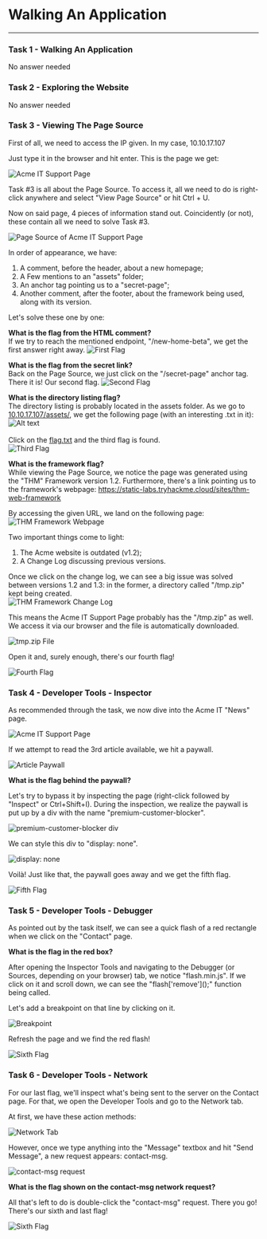 # Walking An Application
---

### Task 1 - Walking An Application
No answer needed

### Task 2 - Exploring the Website
No answer needed

### Task 3 - Viewing The Page Source

First of all, we need to access the IP given.
In my case, 10.10.17.107

Just type it in the browser and hit enter.
This is the page we get:

![Acme IT Support Page](image-1.png)

Task #3 is all about the Page Source.
To access it, all we need to do is right-click anywhere and select "View Page Source" or hit Ctrl + U.

Now on said page, 4 pieces of information stand out. Coincidently (or not), these contain all we need to solve Task #3.

![Page Source of Acme IT Support Page](image-2.png)

In order of appearance, we have:
<ol>
    <li>A comment, before the header, about a new homepage;</li>
    <li>A Few mentions to an "assets" folder;</li>
    <li>An anchor tag pointing us to a "secret-page";</li>
    <li>Another comment, after the footer, about the framework being used, along with its version.</li>
</ol>

Let's solve these one by one:

<b>What is the flag from the HTML comment?</b><br>
If we try to reach the mentioned endpoint, "/new-home-beta", we get the first answer right away.
![First Flag](image-3.png)

<b>What is the flag from the secret link?</b><br> 
Back on the Page Source, we just click on the "/secret-page" anchor tag.
There it is! Our second flag.
![Second Flag](image-4.png)

<b>What is the directory listing flag?</b><br>
The directory listing is probably located in the assets folder.
As we go to <u>10.10.17.107/assets/</u>, we get the following page (with an interesting .txt in it):<br>
![Alt text](image-5.png)<br><br>
Click on the <u>flag.txt</u> and the third flag is found.<br>
![Third Flag](image-6.png)

<b>What is the framework flag?</b><br>
While viewing the Page Source, we notice the page was generated using the "THM" Framework version 1.2.
Furthermore, there's a link pointing us to the framework's webpage: <u>https://static-labs.tryhackme.cloud/sites/thm-web-framework</u>

By accessing the given URL, we land on the following page:
![THM Framework Webpage](image-7.png)

Two important things come to light:
<ol>
    <li>The Acme website is outdated (v1.2);</li>
    <li>A Change Log discussing previous versions.</li>
</ol>

Once we click on the change log, we can see a big issue was solved between versions 1.2 and 1.3: in the former, a directory called "/tmp.zip" kept being created.<br>
![THM Framework Change Log](image-8.png)

This means the Acme IT Support Page probably has the "/tmp.zip" as well.
We access it via our browser and the file is automatically downloaded.<br>

![tmp.zip File](image-9.png)

Open it and, surely enough, there's our fourth flag!<br>

![Fourth Flag](image-10.png)

### Task 4 - Developer Tools - Inspector
As recommended through the task, we now dive into the Acme IT "News" page.

![Acme IT Support Page](image-11.png)

If we attempt to read the 3rd article available, we hit a paywall.

![Article Paywall](image-12.png)

<b>What is the flag behind the paywall?</b>

Let's try to bypass it by inspecting the page (right-click followed by "Inspect" or Ctrl+Shift+I).
During the inspection, we realize the paywall is put up by a div with the name "premium-customer-blocker".

![premium-customer-blocker div](image-13.png)

We can style this div to "display: none".

![display: none](image-14.png)

Voilà! Just like that, the paywall goes away and we get the fifth flag.

![Fifth Flag](image-15.png)

### Task 5 - Developer Tools - Debugger
As pointed out by the task itself, we can see a quick flash of a red rectangle when we click on the "Contact" page.

<b>What is the flag in the red box?</b>

After opening the Inspector Tools and navigating to the Debugger (or Sources, depending on your browser) tab, we notice "flash.min.js".
If we click on it and scroll down, we can see the "flash\['remove']();" function being called.

Let's add a breakpoint on that line by clicking on it.

![Breakpoint](image-16.png)

Refresh the page and we find the red flash!

![Sixth Flag](image-17.png)

### Task 6 - Developer Tools - Network

For our last flag, we'll inspect what's being sent to the server on the Contact page.
For that, we open the Developer Tools and go to the Network tab.

At first, we have these action methods:

![Network Tab](image-18.png)

However, once we type anything into the "Message" textbox and hit "Send Message", a new request appears: contact-msg.

![contact-msg request](image-19.png)

<b>What is the flag shown on the contact-msg network request?</b>

All that's left to do is double-click the "contact-msg" request.
There you go! There's our sixth and last flag!

![Sixth Flag](image-20.png)

